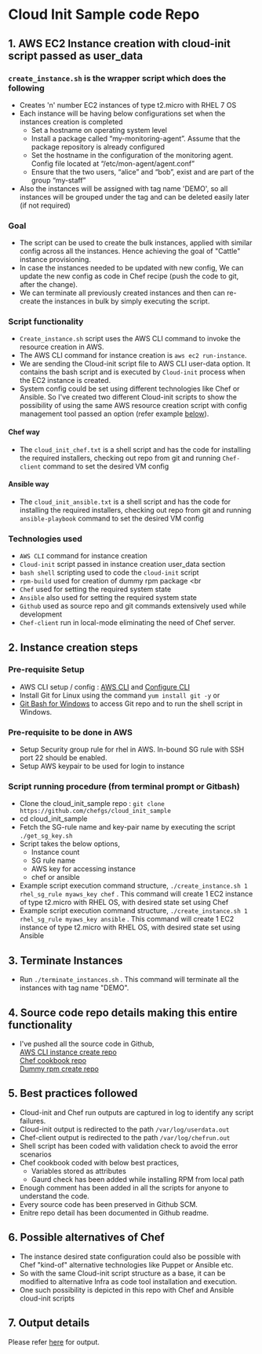 # Cloud Init Sample code Repo
## 1. AWS EC2 Instance creation with cloud-init script passed as user_data 
### `create_instance.sh` is the wrapper script which does the following
-  Creates 'n' number EC2 instances of type t2.micro with RHEL 7 OS <br>
-  Each instance will be having below configurations set when the instances creation is completed <br>
   - Set a hostname on operating system level <br>
   - Install a package called “my-monitoring-agent”. Assume that the package repository is already configured <br>
   - Set the hostname in the configuration of the monitoring agent. Config file located at “/etc/mon-agent/agent.conf”  <br>
   - Ensure that the two users, “alice” and “bob”, exist and are part of the group “my-staff” <br>
- Also the instances will be assigned with tag name 'DEMO', so all instances will be grouped under the tag and can be deleted easily later (if not required)

### Goal
- The script can be used to create the bulk instances, applied with similar config across all the instances. Hence achieving the goal of "Cattle" instance provisioning. <br>
- In case the instances needed to be updated with new config, We can update the new config as code in Chef recipe (push the code to git, after the change). <br>
- We can terminate all previously created instances and then can re-create the instances in bulk by simply executing the script. <br>

### Script functionality 
- `Create_instance.sh` script uses the AWS CLI command to invoke the resource creation in AWS.
- The AWS CLI command for instance creation is `aws ec2 run-instance`. 
- We are sending the Cloud-init script file to AWS CLI user-data option. It contains the bash script and is executed by `Cloud-init` process when the EC2 instance is created.
- System config could be set using different technologies like Chef or Ansible. So I've created two different Cloud-init scripts to show the possibility of using the same AWS resource creation script with config management tool passed an option (refer example [below](https://github.com/chefgs/cloud_init_sample/blob/master/README.md#script-running-procedure-from-terminal-prompt-or-gitbash)).
#### Chef way
- The `cloud_init_chef.txt` is a shell script and has the code for installing the required installers, checking out repo from git and running `Chef-client` command to set the desired VM config 
#### Ansible way
- The `cloud_init_ansible.txt` is a shell script and has the code for installing the required installers, checking out repo from git and running `ansible-playbook` command to set the desired VM config 

### Technologies used
- `AWS CLI` command for instance creation <br>
- `Cloud-init` script passed in instance creation user_data section <br>
- `bash shell` scripting used to code the `cloud-init` script <br>
- `rpm-build` used for creation of dummy rpm package <br
- `Chef` used for setting the required system state <br>
- `Ansible` also used for setting the required system state <br>
- `Github` used as source repo and git commands extensively used while development <br>
- `Chef-client` run in local-mode eliminating the need of Chef server. <br>

## 2. Instance creation steps 
### Pre-requisite Setup
- AWS CLI setup / config : <a href="https://docs.aws.amazon.com/cli/latest/userguide/installing.html">AWS CLI</a> and <a href="https://docs.aws.amazon.com/cli/latest/reference/configure/">Configure CLI</a><br>
- Install Git for Linux using the command `yum install git -y` or <br>
- <a href="https://git-scm.com/downloads">Git Bash for Windows</a> to access Git repo and to run the shell script in Windows. 

### Pre-requisite to be done in AWS
- Setup Security group rule for rhel in AWS. In-bound SG rule with SSH port 22 should be enabled.  
- Setup AWS keypair to be used for login to instance

### Script running procedure (from terminal prompt or Gitbash)
- Clone the cloud_init_sample repo : `git clone  https://github.com/chefgs/cloud_init_sample`
- cd cloud_init_sample
- Fetch the SG-rule name and key-pair name by executing the script `./get_sg_key.sh`
- Script takes the below options,
  - Instance count
  - SG rule name
  - AWS key for accessing instance
  - chef or ansible
- Example script execution command structure, `./create_instance.sh 1 rhel_sg_rule myaws_key chef` .  This command will create 1 EC2 instance of type t2.micro with RHEL OS, with desired state set using Chef <br>
- Example script execution command structure, `./create_instance.sh 1 rhel_sg_rule myaws_key ansible` .  This command will create 1 EC2 instance of type t2.micro with RHEL OS, with desired state set using Ansible <br>

## 3. Terminate Instances
- Run `./terminate_instances.sh` . This command will terminate all the instances with tag name "DEMO".

## 4. Source code repo details making this entire functionality
- I've pushed all the source code in Github, <br>
[AWS CLI instance create repo](https://github.com/chefgs/cloud_init_sample.git) <br>
[Chef cookbook repo](https://github.com/chefgs/cloud_init.git) <br>
[Dummy rpm create repo](https://github.com/chefgs/create_dummy_rpm.git) <br>

## 5. Best practices followed
- Cloud-init and Chef run outputs are captured in log to identify any script failures.
- Cloud-init output is redirected to the path `/var/log/userdata.out`
- Chef-client output is redirected to the path `/var/log/chefrun.out`
- Shell script has been coded with validation check to avoid the error scenarios
- Chef cookbook coded with below best practices,
  - Variables stored as attributes
  - Gaurd check has been added while installing RPM from local path
- Enough comment has been added in all the scripts for anyone to understand the code.
- Every source code has been preserved in Github SCM. 
- Enitre repo detail has been documented in Github readme.


## 6. Possible alternatives of Chef
- The instance desired state configuration could also be possible with Chef "kind-of" alternative technologies like Puppet or Ansible etc.
- So with the same Cloud-init script structure as a base, it can be modified to alternative Infra as code tool installation and execution.
- One such possibility is depicted in this repo with Chef and Ansible cloud-init scripts

## 7. Output details
Please refer [here](https://github.com/chefgs/cloud_init_sample/blob/master/output.md) for output.
